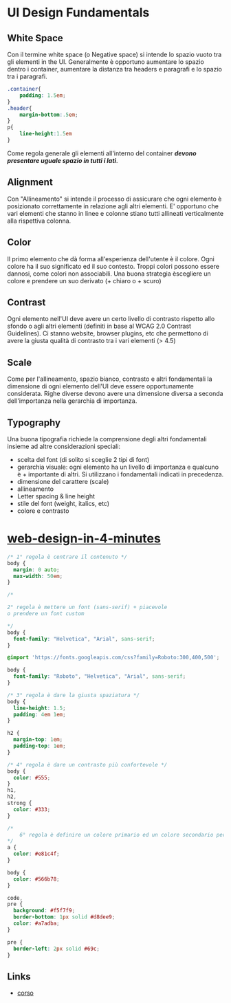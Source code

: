 # UI Design Fundamentals

## White Space
Con il termine white space (o Negative space) si intende lo spazio vuoto tra gli elementi in the UI.
Generalmente è opportuno aumentare lo spazio dentro i container, aumentare la distanza tra headers e paragrafi e lo spazio tra i paragrafi.
```css
.container{
    padding: 1.5em;  
}
.header{
    margin-bottom:.5em;
}
p{
    line-height:1.5em
}
```
Come regola generale gli elementi all'interno del container ___devono presentare uguale spazio in tutti i lati___.

## Alignment
Con "Allineamento" si intende il processo di assicurare che ogni elemento è posizionato correttamente in relazione agli altri elementi.
E' opportuno che vari elementi che stanno in linee e colonne stiano tutti allineati verticalmente alla rispettiva colonna.  

## Color
Il primo elemento che dà forma all'esperienza dell'utente è il colore. Ogni colore ha il suo significato ed il suo contesto. Troppi colori possono essere dannosi, come colori non associabili. Una buona strategia  èscegliere un colore e prendere un suo derivato (+ chiaro o + scuro)

## Contrast
Ogni elemento nell'UI deve avere un certo livello di contrasto rispetto allo sfondo o agli altri elementi (definiti in base al WCAG 2.0 Contrast Guidelines). Ci stanno website, browser plugins, etc che permettono di avere la giusta qualità di contrasto tra i vari elementi (> 4.5)

## Scale
Come per l'allineamento, spazio bianco, contrasto e altri fondamentali la dimensione di ogni elemento dell'UI deve essere opportunamente considerata. Righe diverse devono avere una dimensione diversa a seconda dell'importanza nella gerarchia di importanza. 

## Typography
Una buona tipografia richiede la comprensione degli altri fondamentali insieme ad altre considerazioni speciali:
- scelta del font (di solito si sceglie 2 tipi di font)
- gerarchia visuale: ogni elemento ha un livello di importanza e qualcuno è + importante di altri. Si utilizzano i fondamentali indicati in precedenza.
- dimensione del carattere (scale)
- allineamento
- Letter spacing & line height
- stile del font (weight, italics, etc)
- colore e contrasto

# [web-design-in-4-minutes](https://jgthms.com/web-design-in-4-minutes/)

```css
/* 1° regola è centrare il contenuto */
body {
  margin: 0 auto;
  max-width: 50em;
}

/* 

2° regola è mettere un font (sans-serif) + piacevole
o prendere un font custom 

*/
body {
  font-family: "Helvetica", "Arial", sans-serif;
}

@import 'https://fonts.googleapis.com/css?family=Roboto:300,400,500';

body {
  font-family: "Roboto", "Helvetica", "Arial", sans-serif;
}

/* 3° regola è dare la giusta spaziatura */
body {
  line-height: 1.5;
  padding: 4em 1em;
}

h2 {
  margin-top: 1em;
  padding-top: 1em;
}

/* 4° regola è dare un contrasto più confortevole */
body {
  color: #555;
}
h1,
h2,
strong {
  color: #333;
}

/* 
    6° regola è definire un colore primario ed un colore secondario per essere usato per bordi, sfondi e anche il corpo del testo
*/
a {
  color: #e81c4f;
}

body {
  color: #566b78;
}

code,
pre {
  background: #f5f7f9;
  border-bottom: 1px solid #d8dee9;
  color: #a7adba;
}

pre {
  border-left: 2px solid #69c;
}


```




## Links
- [corso](www.scrimba.com/learn/design)
